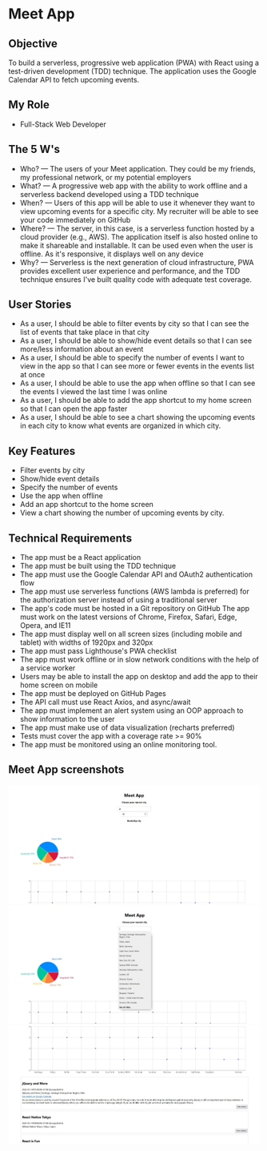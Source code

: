 # Meet App

## Objective 
To build a serverless, progressive web application (PWA) with React using a test-driven development (TDD) technique. The application uses the Google Calendar API to fetch upcoming events.

## My Role
- Full-Stack Web Developer

## The 5 W's
- Who? — The users of your Meet application. They could be my friends, my professional network, or my potential employers
- What? — A progressive web app with the ability to work offline and a serverless backend developed using a TDD technique
- When? — Users of this app will be able to use it whenever they want to view upcoming events for a specific city. My recruiter will be able to see your code immediately on GitHub
- Where? — The server, in this case, is a serverless function hosted by a cloud provider (e.g., AWS). The application itself is also hosted online to make it shareable and installable. It can
be used even when the user is offline. As it's responsive, it displays well on any device
- Why? — Serverless is the next generation of cloud infrastructure, PWA provides excellent user experience and performance, and the TDD technique ensures I've built quality code with adequate test coverage.

## User Stories 
- As a user, I should be able to filter events by city so that I can see the list of events that take place in that city 
- As a user, I should be able to show/hide event details so that I can see more/less information about an event
- As a user, I should be able to specify the number of events I want to view in the app so that I can see more or fewer events in the events list at once
- As a user, I should be able to use the app when offline so that I can see the events I viewed the last time I was online
- As a user, I should be able to add the app shortcut to my home screen so that I can open the app faster
- As a user, I should be able to see a chart showing the upcoming events in each city to know what events are organized in which city.  

## Key Features
- Filter events by city 
- Show/hide event details 
- Specify the number of events 
- Use the app when offline 
- Add an app shortcut to the home screen 
- View a chart showing the number of upcoming events by city.

## Technical Requirements
- The app must be a React application
- The app must be built using the TDD technique
- The app must use the Google Calendar API and OAuth2 authentication flow
- The app must use serverless functions (AWS lambda is preferred) for the authorization server instead of using a traditional server
- The app's code must be hosted in a Git repository on GitHub 
The app must work on the latest versions of Chrome, Firefox, Safari, Edge, Opera, and IE11 
- The app must display well on all screen sizes (including mobile and tablet) with widths of 1920px and 320px
- The app must pass Lighthouse's PWA checklist 
- The app must work offline or in slow network conditions with the help of a service worker 
- Users may be able to install the app on desktop and add the app to their home screen on mobile
- The app must be deployed on GitHub Pages
- The API call must use React Axios, and async/await
- The app must implement an alert system using an OOP approach to show information to the user
- The app must make use of data visualization (recharts preferred)
- Tests must cover the app with a coverage rate >= 90%
- The app must be monitored using an online monitoring tool.

## Meet App screenshots

![Livescreen](src/img/Meet_App_livescreen_0.JPG)
![Livescreen](src/img/Meet_App_livescreen_1.JPG)
![Livescreen](src/img/Meet_App_livescreen_2.JPG)